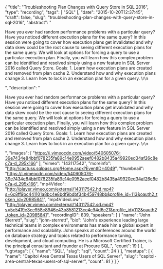 {
  "title": "Troubleshooting Plan Changes with Query Store in SQL 2016",
  "type": "recording",
  "tags": [
    "SQL"
  ],
  "date": "2015-10-20T12:37:45",
  "draft": false,
  "slug": "troubleshooting-plan-changes-with-query-store-in-sql-2016",
  "abstract": "<p>Have you ever had random performance problems with a particular query? Have you noticed different execution plans for the same query? In this session were going to cover how execution plans get invalidated and why data skew could be the root cause to seeing different execution plans for the same query.  We will look at options for forcing a query to use a particular execution plan. Finally, you will learn how this complex problem can be identified and resolved simply using a new feature in SQL Server 2016 called Query Store.   Goals:  1. Learn how execution plans are created and removed from plan cache 2. Understand how and why execution plans change 3. Learn how to lock in an execution plan for a given query. \r\n</p>",
  "description": "<p>Have you ever had random performance problems with a particular query? Have you noticed different execution plans for the same query? In this session were going to cover how execution plans get invalidated and why data skew could be the root cause to seeing different execution plans for the same query.  We will look at options for forcing a query to use a particular execution plan. Finally, you will learn how this complex problem can be identified and resolved simply using a new feature in SQL Server 2016 called Query Store.   Goals:  1. Learn how execution plans are created and removed from plan cache 2. Understand how and why execution plans change 3. Learn how to lock in an execution plan for a given query. \r\n</p>",
  "images": [
    "https://i.vimeocdn.com/video/540605076-39e7434e84bbf078235fa89c14e0952aeef0482b8435a49920ed34af26c8ec7a-d_295x166"
  ],
  "vimeo": "143117542",
  "moreinfo": "http://cactuss.sqlpass.org/Home.aspx?EventID=4049",
  "thumbnail": "https://i.vimeocdn.com/video/540605076-39e7434e84bbf078235fa89c14e0952aeef0482b8435a49920ed34af26c8ec7a-d_295x166",
  "mp4Video": "http://player.vimeo.com/external/143117542.hd.mp4?s=6c8ff9bc441101a8bc4e8bdf9bdbf34b459748bb&profile_id=113&oauth2_token_id=20985841",
  "mp4VideoLow": "http://player.vimeo.com/external/143117542.sd.mp4?s=5c5419e3ee958c8946e43b8581213ce4c94d6c21&profile_id=112&oauth2_token_id=20985841",
  "recordingID": 839,
  "speakers": [
    {
      "name": "John Sterrett",
      "slug": "john-sterrett",
      "bio": "John's experience leading large technical teams in complex environments has made him a global expert in performance and scalability. John speaks at conferences around the world on database strategy and topics related to performance tuning, development, and cloud computing. He is a Microsoft Certified Trainer, is the principal consultant and founder at Procure SQL.",
      "count": 19
    }
  ],
  "ugtvtags": [
    {
      "name": "SQL",
      "slug": "sql",
      "count": 24
    }
  ],
  "meetups": [
    {
      "name": "Capitol Area Central Texas Users of SQL Server",
      "slug": "capitol-area-central-texas-users-of-sql-server",
      "count": 81
    }
  ]
}